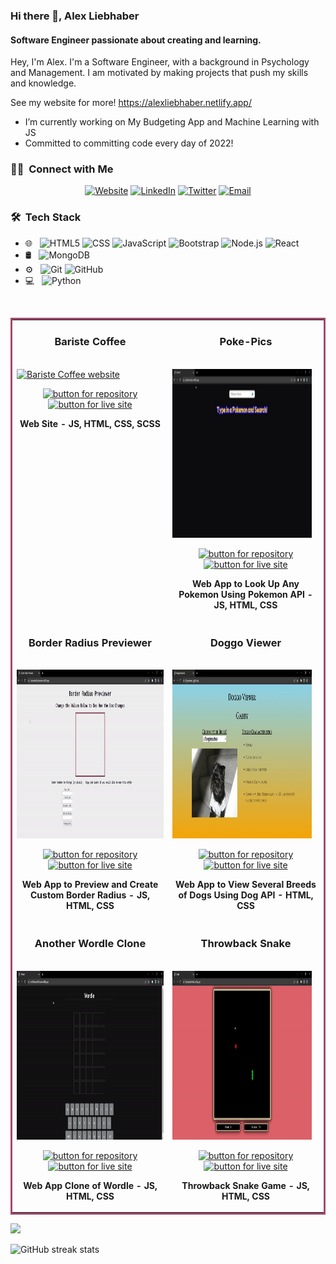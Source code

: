 ### Hi there 👋, Alex Liebhaber

#### Software Engineer passionate about creating and learning.

Hey, I'm Alex. I'm a Software Engineer, with a background in Psychology and Management. I am motivated by making projects that push my skills and knowledge.

See my website for more! https://alexliebhaber.netlify.app/

- I’m currently working on My Budgeting App and Machine Learning with JS
- Committed to committing code every day of 2022!

<h3> 🤝🏻 &nbsp;Connect with Me </h3>

<p align="center">
<a href="https://alexliebhaber.netlify.app/"><img alt="Website" src="https://img.shields.io/badge/Website-alexliebhaber.netlify.app/-blue?style=flat-square&logo=google-chrome"></a>
<a href="https://www.linkedin.com/in/alexliebhaber/"><img alt="LinkedIn" src="https://img.shields.io/badge/LinkedIn-Alex%20Liebhaber-blue?style=flat-square&logo=linkedin"></a>
<a href="https://twitter.com/alex_liebhaber"><img alt="Twitter" src="https://img.shields.io/badge/Twitter-alex_liebhaber-blue?style=flat-square&logo=twitter"></a>
<a href="mailto:alexliebhaber@protonmail.com"><img alt="Email" src="https://img.shields.io/badge/Email-alexliebhaber@protonmail.com-blue?style=flat-square&logo=gmail"></a>
</p>

<h3> 🛠 &nbsp;Tech Stack</h3>

- 🌐 &nbsp;
  ![HTML5](https://img.shields.io/badge/-HTML5-333333?style=flat&logo=HTML5)
  ![CSS](https://img.shields.io/badge/-CSS-333333?style=flat&logo=CSS3&logoColor=1572B6)
  ![JavaScript](https://img.shields.io/badge/-JavaScript-333333?style=flat&logo=javascript)
  ![Bootstrap](https://img.shields.io/badge/-Bootstrap-333333?style=flat&logo=bootstrap&logoColor=563D7C)
  ![Node.js](https://img.shields.io/badge/-Node.js-333333?style=flat&logo=node.js)
  ![React](https://img.shields.io/badge/-React-333333?style=flat&logo=react)
- 🛢 &nbsp;
  ![MongoDB](https://img.shields.io/badge/-MongoDB-333333?style=flat&logo=mongodb)
- ⚙️ &nbsp;
  ![Git](https://img.shields.io/badge/-Git-333333?style=flat&logo=git)
  ![GitHub](https://img.shields.io/badge/-GitHub-333333?style=flat&logo=github)
- 💻 &nbsp;
  ![Python](https://img.shields.io/badge/-Python-333333?style=flat&logo=python)

<br/>

<table bordercolor="#a3496a">
  <!-- Row 1 -->
  <tr>
    <td width="50%" valign="top">
      <h3 align="center">Bariste Coffee</h3>
        <br />
        <a target="_blank" href="https://baristecoffee.netlify.app/">
            <img src="bariste.gif" width="100%" height="270px" alt="Bariste Coffee website"/>
        </a>
        <br />
        <p align="center">
          
  <a href="https://github.com/AlexLieb83/Bariste-Coffee" target="_blank" rel="noreferrer">
    <img src="https://img.shields.io/badge/-repo-efefef?style=flat-square&logo=github&logoColor=01a9f4" alt="button for repository" height ="25px"></a> 
  <a href="https://baristecoffee.netlify.app/" target="_blank" rel="noreferrer">
    <img src="https://img.shields.io/badge/-live%20site-01a9f4?style=flat-square" alt="button for live site" height="25px"></a>
        </p>
         <p align="center"><strong>Web Site - JS, HTML, CSS, SCSS</strong></p>
    </td>
    <td width="50%" valign="top">
      <h3 align="center">Poke-Pics</h3>
      <br />
        <a target="_blank" href="https://pokemonpics.netlify.app/">
          <img src="pokepics.gif" width="95%" height="270px" alt="poke-pics website"/>
        </a>
      <br />
        <p align="center">
  <a href="https://github.com/AlexLieb83/Poke-Pics" target="_blank">
    <img src="https://img.shields.io/badge/-repo-efefef?style=flat-square&logo=github&logoColor=01a9f4" alt="button for repository" height ="25px"></a> 
  </a>
  <a href="https://pokemonpics.netlify.app/" target="_blank">
    <img src="https://img.shields.io/badge/-live%20site-01a9f4?style=flat-square" alt="button for live site" height="25px"></a>
  </a>
      </p>
        <p align="center"><strong>Web App to Look Up Any Pokemon Using Pokemon API - JS, HTML, CSS</strong></p>
    </td>
  </tr>
<!-- Row 2 -->
  <tr>
    <td width="50%" valign="top">
      <h3 align="center">Border Radius Previewer</h3>
        <br />
        <a target="_blank" href="https://borderradiuspreview.netlify.app/">
            <img src="border.gif" width="100%" height="270px" alt="Border Radius Previewer website"/>
        </a>
        <br />
        <p align="center">
          
  <a href="https://github.com/AlexLieb83/Border-Radius-Previewer" target="_blank" rel="noreferrer">
    <img src="https://img.shields.io/badge/-repo-efefef?style=flat-square&logo=github&logoColor=01a9f4" alt="button for repository" height ="25px"></a> 
  <a href="https://borderradiuspreview.netlify.app/" target="_blank" rel="noreferrer">
    <img src="https://img.shields.io/badge/-live%20site-01a9f4?style=flat-square" alt="button for live site" height="25px"></a>
        </p>
         <p align="center"><strong>Web App to Preview and Create Custom Border Radius - JS, HTML, CSS</strong></p>
    </td>
    <td width="50%" valign="top">
      <h3 align="center">Doggo Viewer</h3>
      <br />
        <a target="_blank" href="https://doggoviewer.netlify.app/">
          <img src="doggo.gif" width="95%" height="270px" alt="Doggo Viewer website"/>
        </a>
      <br />
        <p align="center">
  <a href="https://github.com/AlexLieb83/doggo-generator" target="_blank">
    <img src="https://img.shields.io/badge/-repo-efefef?style=flat-square&logo=github&logoColor=01a9f4" alt="button for repository" height ="25px"></a> 
  </a>
  <a href="https://doggoviewer.netlify.app/" target="_blank">
    <img src="https://img.shields.io/badge/-live%20site-01a9f4?style=flat-square" alt="button for live site" height="25px"></a>
  </a>
      </p>
        <p align="center"><strong>Web App to View Several Breeds of Dogs Using Dog API - HTML, CSS</strong></p>
    </td>
  </tr>
  <!-- Row 3 -->
  <tr>
    <td width="50%" valign="top">
      <h3 align="center">Another Wordle Clone</h3>
        <br />
        <a target="_blank" href="https://anotherwordleclone.netlify.app/">
            <img src="wordle.gif" width="100%" height="270px" alt="Another Wordle Clone App"/>
        </a>
        <br />
        <p align="center">
          
  <a href="https://github.com/AlexLieb83/wordle-game" target="_blank" rel="noreferrer">
    <img src="https://img.shields.io/badge/-repo-efefef?style=flat-square&logo=github&logoColor=01a9f4" alt="button for repository" height ="25px"></a> 
  <a href="https://anotherwordleclone.netlify.app/" target="_blank" rel="noreferrer">
    <img src="https://img.shields.io/badge/-live%20site-01a9f4?style=flat-square" alt="button for live site" height="25px"></a>
        </p>
         <p align="center"><strong>Web App Clone of Wordle - JS, HTML, CSS</strong></p>
    </td>
    <td width="50%" valign="top">
      <h3 align="center">Throwback Snake</h3>
      <br />
        <a target="_blank" href="https://throwbacksnake.netlify.app/">
          <img src="snake.gif" width="95%" height="270px" alt="Throwback Snake App website"/>
        </a>
      <br />
        <p align="center">
  <a href="https://github.com/AlexLieb83/Snake-game" target="_blank">
    <img src="https://img.shields.io/badge/-repo-efefef?style=flat-square&logo=github&logoColor=01a9f4" alt="button for repository" height ="25px"></a> 
  </a>
  <a href="https://throwbacksnake.netlify.app/" target="_blank">
    <img src="https://img.shields.io/badge/-live%20site-01a9f4?style=flat-square" alt="button for live site" height="25px"></a>
  </a>
      </p>
        <p align="center"><strong>Throwback Snake Game - JS, HTML, CSS</strong></p>
    </td>
  </tr>
</table>

<a href="https://github.com/AVS1508">
  <img height="180em" src="https://github-readme-stats.vercel.app/api/top-langs/?username=alexlieb83&theme=buefy&layout=compact" />
   
</a>

![GitHub streak stats](https://github-readme-streak-stats.herokuapp.com/?user=alexlieb83)
